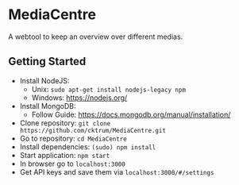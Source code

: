# MediaCentre
A webtool to keep an overview over different medias.

## Getting Started
- Install NodeJS: 
  - Unix: ``sudo apt-get install nodejs-legacy npm``
  - Windows: https://nodejs.org/
- Install MongoDB:
  - Follow Guide: https://docs.mongodb.org/manual/installation/
- Clone repository: ``git clone https://github.com/cktrum/MediaCentre.git``
- Go to repository: ``cd MediaCentre``
- Install dependencies: ``(sudo) npm install``
- Start application: ``npm start``
- In browser go to ``localhost:3000``
- Get API keys and save them via ``localhost:3000/#/settings``
